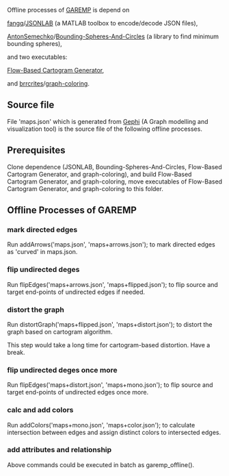 Offline processes of [GAREMP](http://garemp.github.io/) is depend on 

[fangq](https://github.com/fangq)/[JSONLAB](https://github.com/fangq/jsonlab) (a MATLAB toolbox to encode/decode JSON files), 

[AntonSemechko](https://github.com/AntonSemechko)/[Bounding-Spheres-And-Circles](https://github.com/AntonSemechko/Bounding-Spheres-And-Circles) (a library to find minimum bounding spheres), 

and two executables:

[Flow-Based Cartogram Generator](https://github.com/Flow-Based-Cartograms/go_cart), 

and [brrcrites](https://github.com/brrcrites)/[graph-coloring](https://github.com/brrcrites/graph-coloring).

##

## Source file

File 'maps.json' which is generated from [Gephi](https://github.com/gephi/gephi) (A Graph modelling and visualization tool) is the source file of the following offline processes.

## Prerequisites

Clone dependence (JSONLAB, Bounding-Spheres-And-Circles, Flow-Based Cartogram Generator, and graph-coloring), and build Flow-Based Cartogram Generator, and graph-coloring, move executables of Flow-Based Cartogram Generator, and graph-coloring to this folder.

## Offline Processes of GAREMP

### mark directed edges

Run addArrows('maps.json', 'maps+arrows.json'); to mark directed edges as 'curved' in maps.json.

### flip undirected deges

Run flipEdges('maps+arrows.json', 'maps+flipped.json'); to flip source and target end-points of undirected edges if needed.

### distort the graph

Run distortGraph('maps+flipped.json', 'maps+distort.json'); to distort the graph based on cartogram algorithm.

This step would take a long time for cartogram-based distortion. Have a break.

### flip undirected deges once more

Run flipEdges('maps+distort.json', 'maps+mono.json'); to flip source and target end-points of undirected edges once more.

### calc and add colors

Run addColors('maps+mono.json', 'maps+color.json'); to calculate intersection between edges and assign distinct colors to intersected edges.

### add attributes and relationship


Above commands could be executed in batch as garemp_offline().
